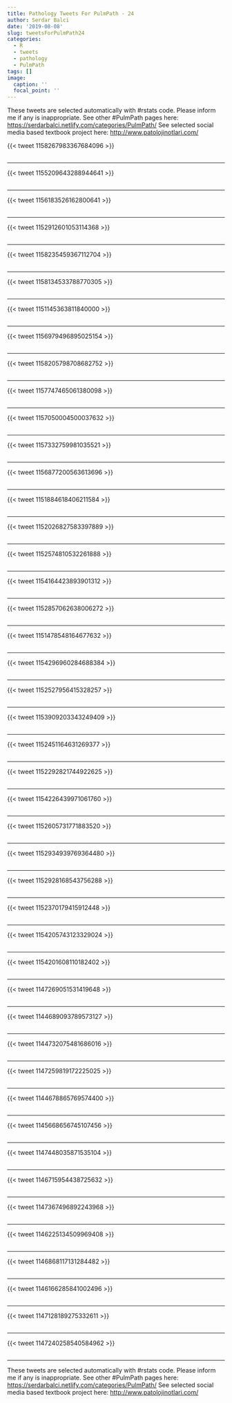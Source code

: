```yaml
---
title: Pathology Tweets For PulmPath - 24
author: Serdar Balci
date: '2019-08-08'
slug: tweetsForPulmPath24
categories:
  - R
  - tweets
  - pathology
  - PulmPath
tags: []
image:
  caption: ''
  focal_point: ''
---
```



These tweets are selected automatically with #rstats code. Please inform me if any is inappropriate.
See other #PulmPath pages here: https://serdarbalci.netlify.com/categories/PulmPath/ 
See selected social media based textbook project here: http://www.patolojinotlari.com/

{{< tweet 1158267983367684096 >}}
<br>
<br>
<hr>
{{< tweet 1155209643288944641 >}}
<br>
<br>
<hr>
{{< tweet 1156183526162800641 >}}
<br>
<br>
<hr>
{{< tweet 1152912601053114368 >}}
<br>
<br>
<hr>
{{< tweet 1158235459367112704 >}}
<br>
<br>
<hr>
{{< tweet 1158134533788770305 >}}
<br>
<br>
<hr>
{{< tweet 1151145363811840000 >}}
<br>
<br>
<hr>
{{< tweet 1156979496895025154 >}}
<br>
<br>
<hr>
{{< tweet 1158205798708682752 >}}
<br>
<br>
<hr>
{{< tweet 1157747465061380098 >}}
<br>
<br>
<hr>
{{< tweet 1157050004500037632 >}}
<br>
<br>
<hr>
{{< tweet 1157332759981035521 >}}
<br>
<br>
<hr>
{{< tweet 1156877200563613696 >}}
<br>
<br>
<hr>
{{< tweet 1151884618406211584 >}}
<br>
<br>
<hr>
{{< tweet 1152026827583397889 >}}
<br>
<br>
<hr>
{{< tweet 1152574810532261888 >}}
<br>
<br>
<hr>
{{< tweet 1154164423893901312 >}}
<br>
<br>
<hr>
{{< tweet 1152857062638006272 >}}
<br>
<br>
<hr>
{{< tweet 1151478548164677632 >}}
<br>
<br>
<hr>
{{< tweet 1154296960284688384 >}}
<br>
<br>
<hr>
{{< tweet 1152527956415328257 >}}
<br>
<br>
<hr>
{{< tweet 1153909203343249409 >}}
<br>
<br>
<hr>
{{< tweet 1152451164631269377 >}}
<br>
<br>
<hr>
{{< tweet 1152292821744922625 >}}
<br>
<br>
<hr>
{{< tweet 1154226439971061760 >}}
<br>
<br>
<hr>
{{< tweet 1152605731771883520 >}}
<br>
<br>
<hr>
{{< tweet 1152934939769364480 >}}
<br>
<br>
<hr>
{{< tweet 1152928168543756288 >}}
<br>
<br>
<hr>
{{< tweet 1152370179415912448 >}}
<br>
<br>
<hr>
{{< tweet 1154205743123329024 >}}
<br>
<br>
<hr>
{{< tweet 1154201608110182402 >}}
<br>
<br>
<hr>
{{< tweet 1147269051531419648 >}}
<br>
<br>
<hr>
{{< tweet 1144689093789573127 >}}
<br>
<br>
<hr>
{{< tweet 1144732075481686016 >}}
<br>
<br>
<hr>
{{< tweet 1147259819172225025 >}}
<br>
<br>
<hr>
{{< tweet 1144678865769574400 >}}
<br>
<br>
<hr>
{{< tweet 1145668656745107456 >}}
<br>
<br>
<hr>
{{< tweet 1147448035871535104 >}}
<br>
<br>
<hr>
{{< tweet 1146715954438725632 >}}
<br>
<br>
<hr>
{{< tweet 1147367496892243968 >}}
<br>
<br>
<hr>
{{< tweet 1146225134509969408 >}}
<br>
<br>
<hr>
{{< tweet 1146868117131284482 >}}
<br>
<br>
<hr>
{{< tweet 1146166285841002496 >}}
<br>
<br>
<hr>
{{< tweet 1147128189275332611 >}}
<br>
<br>
<hr>
{{< tweet 1147240258540584962 >}}
<br>
<br>
<hr>


These tweets are selected automatically with #rstats code. Please inform me if any is inappropriate.
See other #PulmPath pages here: https://serdarbalci.netlify.com/categories/PulmPath/ 
See selected social media based textbook project here: http://www.patolojinotlari.com/
